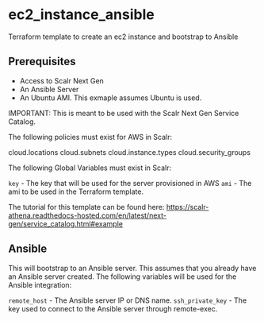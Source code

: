 # ec2_instance_ansible
Terraform template to create an ec2 instance and bootstrap to Ansible

## Prerequisites
- Access to Scalr Next Gen
- An Ansible Server
- An Ubuntu AMI. This exmaple assumes Ubuntu is used.

IMPORTANT: This is meant to be used with the Scalr Next Gen Service Catalog.

The following policies must exist for AWS in Scalr:

cloud.locations
cloud.subnets
cloud.instance.types
cloud.security_groups

The following Global Variables must exist in Scalr:

`key` - The key that will be used for the server provisioned in AWS
`ami` - The ami to be used in the Terraform template.

The tutorial for this template can be found here: https://scalr-athena.readthedocs-hosted.com/en/latest/next-gen/service_catalog.html#example

## Ansible

This will bootstrap to an Ansible server. This assumes that you already have an Ansible server created. The following variables will be used for the Ansible integration:

`remote_host` - The Ansible server IP or DNS name.
`ssh_private_key` -  The key used to connect to the Ansible server through remote-exec.
